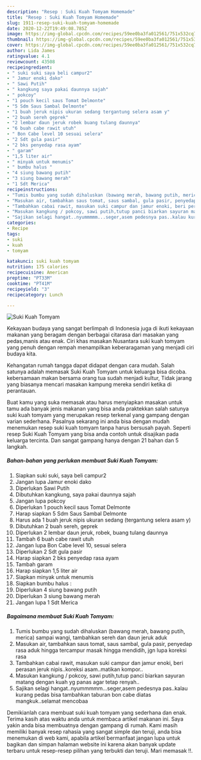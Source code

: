 ```yaml
---
description: "Resep : Suki Kuah Tomyam Homemade"
title: "Resep : Suki Kuah Tomyam Homemade"
slug: 1911-resep-suki-kuah-tomyam-homemade
date: 2020-12-22T19:49:08.785Z
image: https://img-global.cpcdn.com/recipes/59ee0ba3fa012561/751x532cq70/suki-kuah-tomyam-foto-resep-utama.jpg
thumbnail: https://img-global.cpcdn.com/recipes/59ee0ba3fa012561/751x532cq70/suki-kuah-tomyam-foto-resep-utama.jpg
cover: https://img-global.cpcdn.com/recipes/59ee0ba3fa012561/751x532cq70/suki-kuah-tomyam-foto-resep-utama.jpg
author: Lida James
ratingvalue: 4.1
reviewcount: 43508
recipeingredient:
- " suki suki saya beli campur2"
- " Jamur enoki dako"
- " Sawi Putih"
- " kangkung saya pakai daunnya sajah"
- " pokcoy"
- "1 pouch kecil saus Tomat Delmonte"
- "5 Sdm Saus Sambal Delmonte"
- "1 buah jeruk nipis ukuran sedang tergantung selera asam y"
- "2 buah sereh geprek"
- "2 lembar daun jeruk robek buang tulang daunnya"
- "6 buah cabe rawit utuh"
- " Bon Cabe level 10 sesuai selera"
- "2 Sdt gula pasir"
- "2 bks penyedap rasa ayam"
- " garam"
- "1,5 liter air"
- " minyak untuk menumis"
- " bumbu halus "
- "4 siung bawang putih"
- "3 siung bawang merah"
- "1 Sdt Merica"
recipeinstructions:
- "Tumis bumbu yang sudah dihaluskan (bawang merah, bawang putih, merica) sampai wangi, tambahkan sereh dan daun jeruk aduk"
- "Masukan air, tambahkan saus tomat, saus sambal, gula pasir, penyedap rasa aduk hingga tercampur masak hingga mendidih, jgn lupa koreksi rasa"
- "Tambahkan cabai rawit, masukan suki campur dan jamur enoki, beri perasan jeruk nipis..koreksi asam..matikan kompor.."
- "Masukan kangkung / pokcoy, sawi putih,tutup panci biarkan sayuran matang dengan kuah yg panas agar tetap renyah.."
- "Sajikan selagi hangat..nyummmmm...seger,asem pedesnya pas..kalau kurang pedas bisa tambahkan taburan bon cabe diatas mangkuk..selamat mencobaa"
categories:
- Recipe
tags:
- suki
- kuah
- tomyam

katakunci: suki kuah tomyam 
nutrition: 175 calories
recipecuisine: American
preptime: "PT33M"
cooktime: "PT41M"
recipeyield: "3"
recipecategory: Lunch

---
```



![Suki Kuah Tomyam](https://img-global.cpcdn.com/recipes/59ee0ba3fa012561/751x532cq70/suki-kuah-tomyam-foto-resep-utama.jpg)

Kekayaan budaya yang sangat berlimpah di Indonesia juga di ikuti kekayaan makanan yang beragam dengan berbagai citarasa dari masakan yang pedas,manis atau enak. Ciri khas masakan Nusantara suki kuah tomyam yang penuh dengan rempah menampilkan keberaragaman yang menjadi ciri budaya kita.


Kehangatan rumah tangga dapat didapat dengan cara mudah. Salah satunya adalah memasak Suki Kuah Tomyam untuk keluarga bisa dicoba. kebersamaan makan bersama orang tua sudah menjadi kultur, Tidak jarang yang biasanya mencari masakan kampung mereka sendiri ketika di perantauan.



Buat kamu yang suka memasak atau harus menyiapkan masakan untuk tamu ada banyak jenis makanan yang bisa anda praktekkan salah satunya suki kuah tomyam yang merupakan resep terkenal yang gampang dengan varian sederhana. Pasalnya sekarang ini anda bisa dengan mudah menemukan resep suki kuah tomyam tanpa harus bersusah payah.
Seperti resep Suki Kuah Tomyam yang bisa anda contoh untuk disajikan pada keluarga tercinta. Dan sangat gampang hanya dengan 21 bahan dan 5 langkah.


<!--inarticleads1-->

##### Bahan-bahan yang perlukan membuat Suki Kuah Tomyam:

1. Siapkan  suki suki, saya beli campur2
1. Jangan lupa  Jamur enoki dako
1. Diperlukan  Sawi Putih
1. Dibutuhkan  kangkung, saya pakai daunnya sajah
1. Jangan lupa  pokcoy
1. Diperlukan 1 pouch kecil saus Tomat Delmonte
1. Harap siapkan 5 Sdm Saus Sambal Delmonte
1. Harus ada 1 buah jeruk nipis ukuran sedang (tergantung selera asam y)
1. Dibutuhkan 2 buah sereh, geprek
1. Diperlukan 2 lembar daun jeruk, robek, buang tulang daunnya
1. Tambah 6 buah cabe rawit utuh
1. Jangan lupa  Bon Cabe level 10, sesuai selera
1. Diperlukan 2 Sdt gula pasir
1. Harap siapkan 2 bks penyedap rasa ayam
1. Tambah  garam
1. Harap siapkan 1,5 liter air
1. Siapkan  minyak untuk menumis
1. Siapkan  bumbu halus :
1. Diperlukan 4 siung bawang putih
1. Diperlukan 3 siung bawang merah
1. Jangan lupa 1 Sdt Merica




<!--inarticleads2-->

##### Bagaimana membuat  Suki Kuah Tomyam:

1. Tumis bumbu yang sudah dihaluskan (bawang merah, bawang putih, merica) sampai wangi, tambahkan sereh dan daun jeruk aduk
1. Masukan air, tambahkan saus tomat, saus sambal, gula pasir, penyedap rasa aduk hingga tercampur masak hingga mendidih, jgn lupa koreksi rasa
1. Tambahkan cabai rawit, masukan suki campur dan jamur enoki, beri perasan jeruk nipis..koreksi asam..matikan kompor..
1. Masukan kangkung / pokcoy, sawi putih,tutup panci biarkan sayuran matang dengan kuah yg panas agar tetap renyah..
1. Sajikan selagi hangat..nyummmmm...seger,asem pedesnya pas..kalau kurang pedas bisa tambahkan taburan bon cabe diatas mangkuk..selamat mencobaa




Demikianlah cara membuat suki kuah tomyam yang sederhana dan enak. Terima kasih atas waktu anda untuk membaca artikel makanan ini. Saya yakin anda bisa membuatnya dengan gampang di rumah. Kami masih memiliki banyak resep rahasia yang sangat simple dan teruji, anda bisa menemukan di web kami, apabila artikel bermanfaat jangan lupa untuk bagikan dan simpan halaman website ini karena akan banyak update terbaru untuk resep-resep pilihan yang terbukti dan teruji. Mari memasak !!. 

